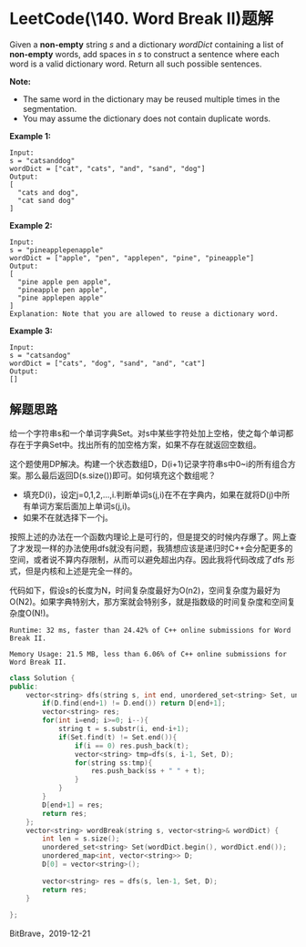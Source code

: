 # LeetCode(\140. Word Break II)题解

Given a **non-empty** string *s* and a dictionary *wordDict* containing a list of **non-empty** words, add spaces in *s* to construct a sentence where each word is a valid dictionary word. Return all such possible sentences.

**Note:**

- The same word in the dictionary may be reused multiple times in the segmentation.
- You may assume the dictionary does not contain duplicate words.

**Example 1:**

```
Input:
s = "catsanddog"
wordDict = ["cat", "cats", "and", "sand", "dog"]
Output:
[
  "cats and dog",
  "cat sand dog"
]
```

**Example 2:**

```
Input:
s = "pineapplepenapple"
wordDict = ["apple", "pen", "applepen", "pine", "pineapple"]
Output:
[
  "pine apple pen apple",
  "pineapple pen apple",
  "pine applepen apple"
]
Explanation: Note that you are allowed to reuse a dictionary word.
```

**Example 3:**

```
Input:
s = "catsandog"
wordDict = ["cats", "dog", "sand", "and", "cat"]
Output:
[]
```

## 解题思路

给一个字符串s和一个单词字典Set。对s中某些字符处加上空格，使之每个单词都存在于字典Set中。找出所有的加空格方案，如果不存在就返回空数组。

这个题使用DP解决。构建一个状态数组D，D(i+1)记录字符串s中0~i的所有组合方案。那么最后返回D(s.size())即可。如何填充这个数组呢？

- 填充D(i)，设定j=0,1,2,...,i.判断单词s(j,i)在不在字典内，如果在就将D(j)中所有单词方案后面加上单词s(j,i)。
- 如果不在就选择下一个j。

按照上述的办法在一个函数内理论上是可行的，但是提交的时候内存爆了。网上查了才发现一样的办法使用dfs就没有问题，我猜想应该是递归时C++会分配更多的空间，或者说不算内存限制，从而可以避免超出内存。因此我将代码改成了dfs 形式，但是内核和上述是完全一样的。

代码如下，假设s的长度为N，时间复杂度最好为O(n2)，空间复杂度为最好为O(N2)。如果字典特别大，那方案就会特别多，就是指数级的时间复杂度和空间复杂度O(N!)。

`Runtime: 32 ms, faster than 24.42% of C++ online submissions for Word Break II.`

`Memory Usage: 21.5 MB, less than 6.06% of C++ online submissions for Word Break II.`

```c++
class Solution {
public:
    vector<string> dfs(string s, int end, unordered_set<string> Set, unordered_map<int,vector<string>>& D) {
        if(D.find(end+1) != D.end()) return D[end+1];
        vector<string> res;
        for(int i=end; i>=0; i--){
            string t = s.substr(i, end-i+1);
            if(Set.find(t) != Set.end()){
                if(i == 0) res.push_back(t);
                vector<string> tmp=dfs(s, i-1, Set, D);
                for(string ss:tmp){
                    res.push_back(ss + " " + t);
                }
            }
        }
        D[end+1] = res;
        return res;
    };
    vector<string> wordBreak(string s, vector<string>& wordDict) {
        int len = s.size();
        unordered_set<string> Set(wordDict.begin(), wordDict.end());
        unordered_map<int, vector<string>> D;
        D[0] = vector<string>();
        
        vector<string> res = dfs(s, len-1, Set, D);
        return res;
    }
    
};
```

BitBrave，2019-12-21
